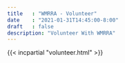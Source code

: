 ```yaml
---
title   : "WMRRA - Volunteer"
date    : "2021-01-31T14:45:00-8:00"
draft   : false
description: "Volunteer With WMRRA"
---
```


{{< incpartial "volunteer.html" >}}